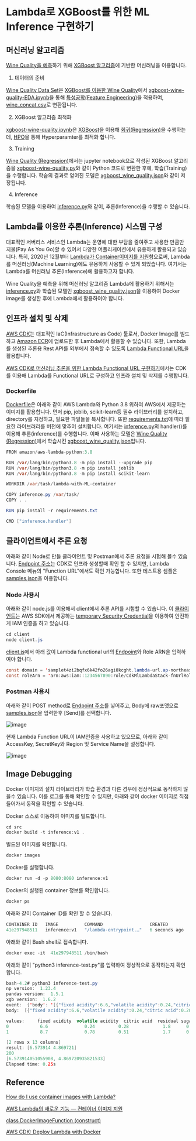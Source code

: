 # Lambda로 XGBoost를 위한 ML Inference 구현하기 


## 머신러닝 알고리즘 

[Wine Quality을 예측](https://github.com/kyopark2014/ML-Algorithms/tree/main/kaggle/xgboost-wine-quality)하기 위해 [XGBoost 알고리즘](https://github.com/kyopark2014/ML-Algorithms/blob/main/xgboost.md)에 기반한 머신러닝을 이용합니다.

1) 데이터의 준비

[Wine Quality Data Set](https://archive.ics.uci.edu/ml/datasets/wine+quality)은 [XGBoost를 이용한 Wine Quality](https://github.com/kyopark2014/ML-Algorithms/tree/main/kaggle/xgboost-wine-quality)에서 [xgboost-wine-quality-EDA.ipynb](https://github.com/kyopark2014/ML-Algorithms/blob/main/kaggle/xgboost-wine-quality/xgboost-wine-quality-EDA.ipynb)을 통해 [특성공학(Feature Engineering)](https://github.com/kyopark2014/ML-Algorithms/blob/main/feature-enginnering.md)을 적용하여, [wine_concat.csv](https://github.com/kyopark2014/ML-Algorithms/blob/main/kaggle/xgboost-wine-quality/data/wine_concat.csv)로 변환됩니다.

2) XGBoost 알고리즘 최적화

[xgboost-wine-quality.ipynb](https://github.com/kyopark2014/ML-Algorithms/blob/main/kaggle/xgboost-wine-quality/xgboost-wine-quality.ipynb)은 [XGBoost](https://github.com/kyopark2014/ML-Algorithms/blob/main/xgboost.md)을 이용해 [회귀(Regression)](https://github.com/kyopark2014/ML-Algorithms/blob/main/regression.md)을 수행하는데, [HPO](https://github.com/kyopark2014/ML-Algorithms/blob/main/hyperparameter-optimization.md)을 통해 Hyperparamter를 최적화 합니다. 

3) Training

[Wine Quality (Regression)](https://github.com/kyopark2014/ML-Algorithms/blob/main/regression.md)에서는 jupyter notebook으로 작성된 XGBoost 알고리즘을 [xgboost-wine-quality.py](https://github.com/kyopark2014/ML-xgboost/blob/main/wine-quality/src/xgboost-wine-quality.py)와 같이 Python 코드로 변환한 후에, 학습(Training)을 수행합니다. 학습의 결과로 얻어진 모델은 [xgboost_wine_quality.json](https://github.com/kyopark2014/ML-xgboost/blob/main/wine-quality/src/xgboost_wine_quality.json)와 같이 저장됩니다. 

4) Inference

학습된 모델을 이용하여 [inference.py](https://github.com/kyopark2014/ML-xgboost/blob/main/wine-quality/src/inference.py)와 같이, 추론(Inference)을 수행할 수 있습니다.


## Lambda를 이용한 추론(Inference) 시스템 구성

대표적인 서버리스 서비스인 Lambda는 운영에 대한 부담을 줄여주고 사용한 만큼만 지불(Pay As You Go)할 수 있어서 다양한 어플리케이션에서 유용하게 활용되고 있습니다. 특히, 2020년 12월부터 [Lambda가 Container이미지를 지원](https://aws.amazon.com/ko/blogs/korea/new-for-aws-lambda-container-image-support/)함으로써, Lambda를 머신러닝(Machine Learning)에도 유용하게 사용할 수 있게 되었습니다. 여기서는 Lambda를 머신러닝 추론(Inference)에 활용하고자 합니다. 

Wine Quality을 예측을 위해 머신러닝 알고리즘 Lambda에 활용하기 위해서는 [inference.py](https://github.com/kyopark2014/ML-xgboost/blob/main/wine-quality/src/inference.py)와 학습된 모델인 [xgboost_wine_quality.json](https://github.com/kyopark2014/ML-xgboost/blob/main/wine-quality/src/xgboost_wine_quality.json)을 이용하여 Docker image를 생성한 후에 Lambda에서 활용하여야 합니다. 

## 인프라 설치 및 삭제

[AWS CDK](https://github.com/kyopark2014/technical-summary/blob/main/cdk-introduction.md)는 대표적인 IaC(Infrastructure as Code) 툴로서, Docker Image를 빌드하고 [Amazon ECR](https://aws.amazon.com/ko/ecr/)에 업로드한 후 Lambda에서 활용할 수 있습니다. 또한, Lambda를 생성된 추론용 Rest API를 외부에서 접속할 수 있도록 [Lambda Functional URL](https://github.com/kyopark2014/lambda-function-url)을 활용합니다. 

[AWS CDK로 머신러닝 추론을 위한 Lambda Functional URL 구현하기](https://github.com/kyopark2014/lambda-with-ML-container/tree/main/cdk-ml-lambda)에서는 CDK를 이용해 Lambda를 Functional URL로 구성하고 인프라 설치 및 삭제를 수행합니다.

### Dockerfile

[Dockerfile](https://github.com/kyopark2014/lambda-with-ML-container/blob/main/src/Dockerfile)은 아래와 같이 AWS Lambda와 Python 3.8 위하여 AWS에서 제공하는 이미지를 활용합니다. 먼저 pip, joblib, scikit-learn등 필수 라이브러리를 설치하고, directory를 지정하고, 필요한 파일들을 복사합니다. 또한 [requirements.txt](https://github.com/kyopark2014/lambda-with-ML-container/blob/main/src/requirements.txt)에 따라 필요한 라이브러리를 버전에 맞추어 설치합니다. 여기서는 [inference.py](https://github.com/kyopark2014/lambda-with-ML-container/blob/main/src/inference.py)의 handler()를 이용해 추론(inference)를 수행합니다. 이때 사용하는 모델은 [Wine Quality (Regression)](https://github.com/kyopark2014/ML-xgboost/tree/main/wine-quality)에서 학습시킨 [xgboost_wine_quality.json](https://github.com/kyopark2014/lambda-with-ML-container/blob/main/src/xgboost_wine_quality.json)입니다. 

```java
FROM amazon/aws-lambda-python:3.8

RUN /var/lang/bin/python3.8 -m pip install --upgrade pip
RUN /var/lang/bin/python3.8 -m pip install joblib
RUN /var/lang/bin/python3.8 -m pip install scikit-learn

WORKDIR /var/task/lambda-with-ML-container

COPY inference.py /var/task/
COPY . .

RUN pip install -r requirements.txt

CMD ["inference.handler"]
```




## 클라이언트에서 추론 요청

아래와 같이 Node로 만들 클라이언트 및 Postman에서 추론 요청을 시험해 볼수 있습니다. [Endpoint 주소](https://github.com/kyopark2014/lambda-with-ML-container/tree/main/cdk-ml-lambda#endpoint-address)는 CDK로 인프라 생성할때 확인 할 수 있지만, Lambda Console 메뉴의 "Function URL"에서도 확인 가능합니다. 또한 테스트용 셈플은 [samples.json](https://github.com/kyopark2014/lambda-with-ML-container/blob/main/src/samples.json)을 이용합니다. 

### Node 사용시

아래와 같이 node.js를 이용해서 client에서 추론 API를 시험할 수 있습니다. 이 [클라이언트](https://github.com/kyopark2014/lambda-function-url/tree/main/client)는 AWS SDK에서 제공하는 [temporary Security Credential](https://github.com/kyopark2014/aws-security-token-service)을 이용하여 안전하게 IAM 인증을 하고 있습니다. 

```java
cd client
node client.js
```

[client.js](https://github.com/kyopark2014/lambda-with-ML-container/blob/main/client/client.js)에서 아래 값이 Lambda functional url의 [Endpoint](https://github.com/kyopark2014/lambda-with-ML-container/tree/main/cdk-ml-lambda#endpoint-address)와 Role ARN을 입력하여야 합니다. 

```java
const domain = 'samplet4zi2bqfx6k42fo26agi0kcght.lambda-url.ap-northeast-2.on.aws';
const roleArn = 'arn:aws:iam::1234567890:role/CdkMlLambdaStack-fnUrlRoleF3FB2EB9-1H0ZW8VRW5AM3';
```

### Postman 사용시 


아래와 같이 POST method로 [Endpoint 주소](https://github.com/kyopark2014/lambda-with-ML-container/tree/main/cdk-ml-lambda#endpoint-address)를 넣어주고, Body에 raw포맷으로 [samples.json](https://github.com/kyopark2014/lambda-with-ML-container/blob/main/src/samples.json)을 입력한후 [Send]를 선택합니다. 

![image](https://user-images.githubusercontent.com/52392004/200112042-6e2fd684-706d-4e72-8481-688355d6003e.png)

현재 Lambda Function URL이 IAM인증을 사용하고 있으므로, 아래와 같이 AccessKey, SecretKey와 Region 및 Service Name을 설정합니다. 

![image](https://user-images.githubusercontent.com/52392004/200112129-79827440-fa33-4278-83bb-f95cbfcca247.png)



## Image Debugging

Docker 이미지의 설치 라이브러리가 학습 환경과 다른 경우에 정상적으로 동작하지 않을수 있습니다. 이를 로그를 통해 확인할 수 있지만, 아래와 같이 docker 이미지로 직접 들어가서 동작을 확인할 수 있습니다. 

Docker 소스로 이동하여 이미지를 빌드합니다. 

```java
cd src
docker build -t inference:v1 .
```

빌드된 이미지를 확인합니다. 

```java
docker images
```

Docker를 실행합니다. 
```java
docker run -d -p 8080:8080 inference:v1
```


Docker의 실행된 container 정보를 확인합니다. 

```java
docker ps
```

아래와 같이 Container ID를 확인 할 수 있습니다. 

```java
CONTAINER ID   IMAGE          COMMAND                  CREATED         STATUS         PORTS                    NAMES
41e297948511   inference:v1   "/lambda-entrypoint.…"   6 seconds ago   Up 4 seconds   0.0.0.0:8080->8080/tcp   stupefied_carson
```

아래와 같이 Bash shell로 접속합니다. 

```java
docker exec -it  41e297948511 /bin/bash
```

아래와 같이 "python3 inference-test.py"를 입력하여 정상적으로 동작하는지 확인합니다. 

```java
bash-4.2# python3 inference-test.py
np version:  1.23.4
pandas version:  1.5.1
xgb version:  1.6.2
event:  {'body': '[{"fixed acidity":6.6,"volatile acidity":0.24,"citric acid":0.28,"residual sugar":1.8,"chlorides":0.028,"free sulfur dioxide":39,"total sulfur dioxide":132,"density":0.99182,"pH":3.34,"sulphates":0.46,"alcohol":11.4,"color_red":0,"color_white":1},{"fixed acidity":8.7,"volatile acidity":0.78,"citric acid":0.51,"residual sugar":1.7,"chlorides":0.415,"free sulfur dioxide":12,"total sulfur dioxide":66,"density":0.99623,"pH":3.0,"sulphates":1.17,"alcohol":9.2,"color_red":1,"color_white":0}]'}
body:  [{"fixed acidity":6.6,"volatile acidity":0.24,"citric acid":0.28,"residual sugar":1.8,"chlorides":0.028,"free sulfur dioxide":39,"total sulfur dioxide":132,"density":0.99182,"pH":3.34,"sulphates":0.46,"alcohol":11.4,"color_red":0,"color_white":1},{"fixed acidity":8.7,"volatile acidity":0.78,"citric acid":0.51,"residual sugar":1.7,"chlorides":0.415,"free sulfur dioxide":12,"total sulfur dioxide":66,"density":0.99623,"pH":3.0,"sulphates":1.17,"alcohol":9.2,"color_red":1,"color_white":0}]

values:     fixed acidity  volatile acidity  citric acid  residual sugar  chlorides  ...    pH  sulphates  alcohol  color_red  color_white
0            6.6              0.24         0.28             1.8      0.028  ...  3.34       0.46     11.4          0            1
1            8.7              0.78         0.51             1.7      0.415  ...  3.00       1.17      9.2          1            0

[2 rows x 13 columns]
result: [6.573914 4.869721]
200
[6.573914051055908, 4.869720935821533]
Elapsed time: 0.25s
```

## Reference 

[How do I use container images with Lambda?](https://aws.amazon.com/ko/premiumsupport/knowledge-center/lambda-container-images/)

[AWS Lambda의 새로운 기능 — 컨테이너 이미지 지원](https://aws.amazon.com/ko/blogs/korea/new-for-aws-lambda-container-image-support/)

[class DockerImageFunction (construct)](https://docs.aws.amazon.com/cdk/api/v1/docs/@aws-cdk_aws-lambda.DockerImageFunction.html)

[AWS CDK: Deploy Lambda with Docker](https://sbstjn.com/blog/aws-cdk-lambda-docker-container-example/)
